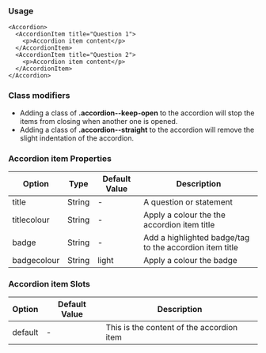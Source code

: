 ### Usage

```
<Accordion>
  <AccordionItem title="Question 1">
    <p>Accordion item content</p>
  </AccordionItem>
  <AccordionItem title="Question 2">
    <p>Accordion item content</p>
  </AccordionItem>
</Accordion>
```

### Class modifiers

- Adding a class of **.accordion--keep-open** to the accordion will stop the items from closing when another one is opened.
- Adding a class of **.accordion--straight** to the accordion will remove the slight indentation of the accordion.


### Accordion item Properties

| Option | Type | Default Value | Description |
| ------ | ---- | ------------- | ----------- |
| title | String | - | A question or statement |
| titlecolour | String | - | Apply a colour the the accordion item title |
| badge | String | - | Add a highlighted badge/tag to the accordion item title |
| badgecolour | String | light | Apply a colour the badge |


### Accordion item Slots

| Option | Default Value | Description |
| ------ | ------------- | ----------- |
| default | - | This is the content of the accordion item |